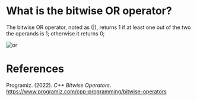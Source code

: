 # What is the bitwise OR operator? 

The bitwise OR operator, noted as (|), returns 1 if at least one out of the two the operands is 1; otherwise it returns 0; 

![or](https://user-images.githubusercontent.com/109105989/207988917-3937875c-5bff-4720-b7d1-114c6a60a406.png)



# References 
Programiz. (2022). *C++ Bitwise Operators*. <https://www.programiz.com/cpp-programming/bitwise-operators> 
